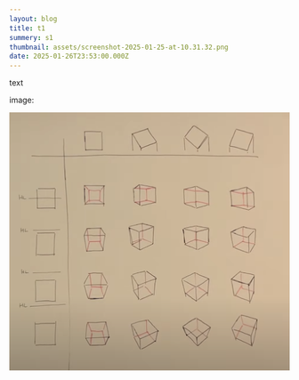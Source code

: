 ```yaml
---
layout: blog
title: t1
summery: s1
thumbnail: assets/screenshot-2025-01-25-at-10.31.32.png
date: 2025-01-26T23:53:00.000Z
---
```

text

image: 

![f3](assets/screenshot-2025-01-25-at-10.31.32.png "f3")

